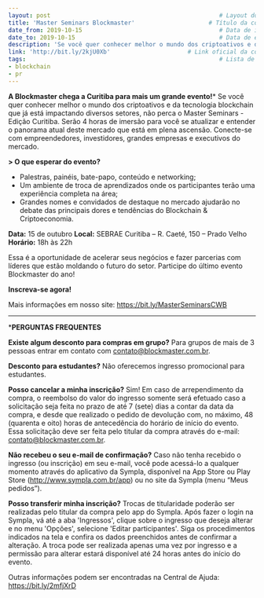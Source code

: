 ```yaml
---
layout: post                                                # Layout do post, deixar por padrão post.
title: 'Master Seminars Blockmaster'                     # Título da conferência.
date_from: 2019-10-15                                       # Data de início da conferência no formado yyyy-mm-dd sem aspas.
date_to: 2019-10-15                                         # Data de encerramento da conferência no formado yyyy-mm-dd sem aspas.
description: 'Se você quer conhecer melhor o mundo dos criptoativos e da tecnologia blockchain que já está impactando diversos setores.'    # Descrição da conferência.
link: 'http://bit.ly/2kjU0Xb'                      # Link oficial da conferência.
tags:                                                       # Lista de tags associadas a sua conferência. Ex: Linguagem (js) e estado (sp). Caso seja mais de uma linguagem use apenas geral.
- blockchain
- pr
---
```

**A Blockmaster chega a Curitiba para mais um grande evento!***
Se você quer conhecer melhor o mundo dos criptoativos e da tecnologia blockchain que já está impactando diversos setores, não perca o Master Seminars - Edição Curitiba. Serão 4 horas de imersão para você se atualizar e entender o panorama atual deste mercado que está em plena ascensão.
Conecte-se com empreendedores, investidores, grandes empresas e executivos do mercado.

**> O que esperar do evento?**
- Palestras, painéis, bate-papo, conteúdo e networking;
- Um ambiente de troca de aprendizados onde os participantes terão uma experiência completa na área;
- Grandes nomes e convidados de destaque no mercado ajudarão no debate das principais dores e tendências do Blockchain & Criptoeconomia.

**Data:** 15 de outubro
**Local:** SEBRAE Curitiba – R. Caeté, 150 – Prado Velho
**Horário:** 18h às 22h

Essa é a oportunidade de acelerar seus negócios e fazer parcerias com líderes que estão moldando o futuro do setor. Participe do último evento Blockmaster do ano!

**Inscreva-se agora!**

Mais informações em nosso site: https://bit.ly/MasterSeminarsCWB

_____________

***PERGUNTAS FREQUENTES**

**Existe algum desconto para compras em grupo?**
Para grupos de mais de 3 pessoas entrar em contato com contato@blockmaster.com.br.

**Desconto para estudantes?**
Não oferecemos ingresso promocional para estudantes.

**Posso cancelar a minha inscrição?**
Sim! Em caso de arrependimento da compra, o reembolso do valor do ingresso somente será efetuado caso a solicitação seja feita no prazo de até 7 (sete) dias a contar da data da compra, e desde que realizado o pedido de devolução com, no máximo, 48 (quarenta e oito) horas de antecedência do horário de início do evento. Essa solicitação deve ser feita pelo titular da compra através do e-mail: contato@blockmaster.com.br.

**Não recebeu o seu e-mail de confirmação?**
Caso não tenha recebido o ingresso (ou inscrição) em seu e-mail, você pode acessá-lo a qualquer momento através do aplicativo da Sympla, disponível na App Store ou Play Store (http://www.sympla.com.br/app) ou no site da Sympla (menu “Meus pedidos”).

**Posso transferir minha inscrição?**
Trocas de titularidade poderão ser realizadas pelo titular da compra pelo app do Sympla. Após fazer o login na Sympla, vá até a aba 'Ingressos', clique sobre o ingresso que deseja alterar e no menu 'Opções', selecione 'Editar participantes'. Siga os procedimentos indicados na tela e confira os dados preenchidos antes de confirmar a alteração. A troca pode ser realizada apenas uma vez por ingresso e a permissão para alterar estará disponível até 24 horas antes do início do evento.

Outras informações podem ser encontradas na Central de Ajuda: https://bit.ly/2mfjXrD
